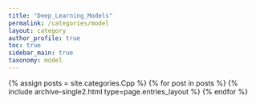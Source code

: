 ```yaml
---
title: "Deep_Learning_Models"
permalink: /categories/model
layout: category
author_profile: true
toc: true
sidebar_main: true
taxonomy: model
---
```


{% assign posts = site.categories.Cpp %}
{% for post in posts %} {% include archive-single2.html type=page.entries_layout %} {% endfor %}